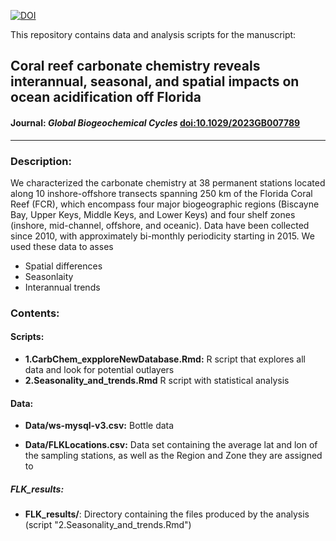 [![DOI](https://zenodo.org/badge/DOI/10.5281/zenodo.10052146.svg)](https://doi.org/10.5281/zenodo.10052146)

This repository contains data and analysis scripts for the manuscript:

## Coral reef carbonate chemistry reveals interannual, seasonal, and spatial impacts on ocean acidification off Florida
#### Journal: _Global Biogeochemical Cycles_ [doi:10.1029/2023GB007789](http://dx.doi.org/10.1029/2023GB007789)  

-----

### Description:
We characterized the carbonate chemistry at 38 permanent stations located along 10 inshore-offshore transects spanning 250 km of the Florida Coral Reef (FCR), 
which encompass four major biogeographic regions (Biscayne Bay, Upper Keys, Middle Keys, and Lower Keys) and four shelf zones (inshore, mid-channel, offshore, and oceanic). 
Data have been collected since 2010, with approximately bi-monthly periodicity starting in 2015. We used these data to asses

* Spatial differences
* Seasonlaity
* Interannual trends

### Contents:
#### Scripts:
* **1.CarbChem_expploreNewDatabase.Rmd:** R script that explores all data and look for potential outlayers
* **2.Seasonality_and_trends.Rmd** R script with statistical analysis 


#### Data:
* **Data/ws-mysql-v3.csv:** Bottle data 

* **Data/FLKLocations.csv:** Data set containing the average lat and lon of the sampling stations, as well as the Region and Zone they are assigned to

##### FLK_results:
* **FLK_results/**: Directory containing the files produced by the analysis (script "2.Seasonality_and_trends.Rmd")
